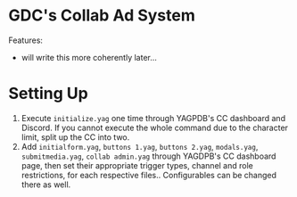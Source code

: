 # GDC's Collab Ad System

Features:
- will write this more coherently later...

# Setting Up

1. Execute `initialize.yag` one time through YAGPDB's CC dashboard and Discord. If you cannot execute the whole command due to the character limit, split up the CC into two.
2. Add `initialform.yag`, `buttons 1.yag`, `buttons 2.yag`, `modals.yag`, `submitmedia.yag`, `collab admin.yag` through YAGDPB's CC dashboard page, then set their appropriate trigger types, channel and role restrictions, for each respective files.. Configurables can be changed there as well.
